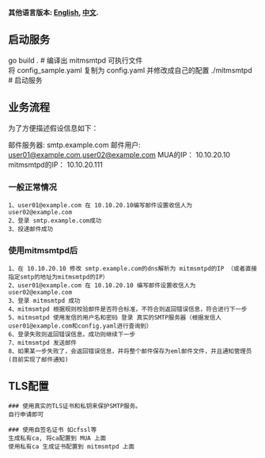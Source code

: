 **其他语言版本: [English](README.md), [中文](README_zh.md).**

## 启动服务
go build .  # 编译出 mitmsmtpd 可执行文件  
将 config_sample.yaml 复制为 config.yaml 并修改成自己的配置
./mitmsmtpd   # 启动服务

## 业务流程

为了方便描述假设信息如下：

邮件服务器: smtp.example.com
邮件用户: user01@example.com,user02@example.com
MUA的IP： 10.10.20.10 
mitmsmtpd的IP： 10.10.20.111

### 一般正常情况
    1、user01@example.com 在 10.10.20.10编写邮件设置收信人为  user02@example.com 
    2、登录 smtp.example.com成功
    3、投递邮件成功

### 使用mitmsmtpd后
    1、在 10.10.20.10 修改 smtp.example.com的dns解析为 mitmsmtpd的IP （或者直接指定smtp的地址为mitmsmtpd的IP）
    2、user01@example.com 在 10.10.20.10 编写邮件设置收信人为  user02@example.com 
    3、登录 mitmsmtpd 成功
    4、mitmsmtpd 根据规则校验邮件是否符合标准，不符合则返回错误信息，符合进行下一步
    5、mitmsmtpd 使用发信的用户名和密码 登录 真实的SMTP服务器（根据发信人user01@example.com和config.yaml进行查询到）
    6、登录失败则返回错误信息，成功则继续下一步
    7、mitmsmtpd 发送邮件
    8、如果某一步失败了，会返回错误信息，并将整个邮件保存为eml邮件文件，并且通知管理员(目前实现了邮件通知)

## TLS配置
    ### 使用真实的TLS证书和私钥来保护SMTP服务。
    自行申请即可

    ### 使用自签名证书 如cfssl等
    生成私有ca, 将ca配置到 MUA 上面 
    使用私有ca 生成证书配置到 mitmsmtpd 上面 



